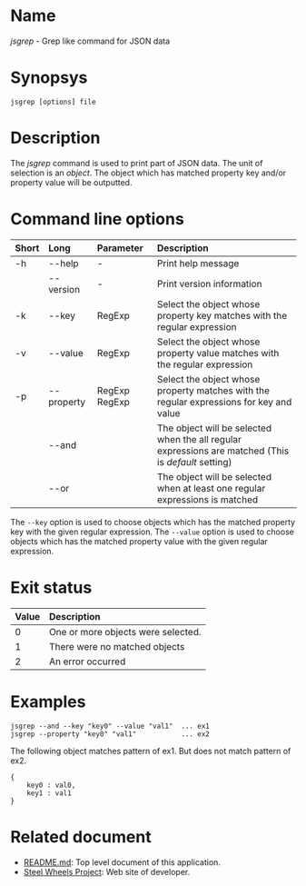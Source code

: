 # Name
*jsgrep* - Grep like command for JSON data

# Synopsys
````
jsgrep [options] file
````
# Description
The *jsgrep* command is used to print part of JSON data.
The unit of selection is an *object*.
The object which has matched property key and/or property value will be outputted.

# Command line options
|Short  |Long       |Parameter  |Description            |
|:---   |:---       |:---       |:---                   |
|-h     |--help     |-          |Print help message     |
|       |--version  |-          |Print version information |
|-k     |--key      |RegExp     |Select the object whose property key matches with the regular expression|
|-v     |--value    |RegExp     |Select the object whose property value matches with the regular expression|
|-p     |--property |RegExp RegExp| Select the object whose property matches with the regular expressions for key and value|
|       |--and      |           |The object will be selected when the all regular expressions are matched  (This is *default* setting)|
|       |--or      |           |The object will be selected when at least one regular expressions is matched  |

The `--key` option is used to choose objects which has the matched property key with the given regular expression.
The `--value` option is used to choose objects which has the matched property value with the given regular expression.

# Exit status
|Value  |Description                          |
|:---   |:---                                 |
|0      |One or more objects were selected.   |
|1      |There were no matched objects        |
|2      |An error occurred                    |

# Examples
````
jsgrep --and --key "key0" --value "val1"  ... ex1
jsgrep --property "key0" "val1"           ... ex2
````
The following object matches pattern of ex1. But does not match pattern of ex2.
````
{
    key0 : val0,
    key1 : val1
}
````

# Related document
* [README.md](https://github.com/steelwheels/JSRunner/blob/master/README.md): Top level document of this application.
* [Steel Wheels Project](http://steelwheels.github.io): Web site of developer.
